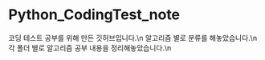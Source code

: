 # Python_CodingTest_note


코딩 테스트 공부를 위해 만든 깃허브입니다.\n
알고리즘 별로 분류를 해놓았습니다.\n
각 폴더 별로 알고리즘 공부 내용을 정리해놓았습니다.\n
